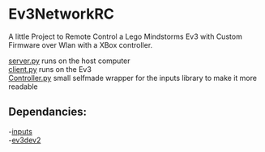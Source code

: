 # Ev3NetworkRC  
  
A little Project to Remote Control a Lego Mindstorms Ev3 with Custom Firmware over Wlan with a XBox controller.  
  
[server.py](src/server.py) runs on the host computer  
[client.py](src/client.py) runs on the Ev3  
[Controller.py](src/Controller.py) small selfmade wrapper for the inputs library to make it more readable  
  
## Dependancies:
  -[inputs](https://pypi.org/project/inputs/)  
  -[ev3dev2](https://pypi.org/project/python-ev3dev2/)  
